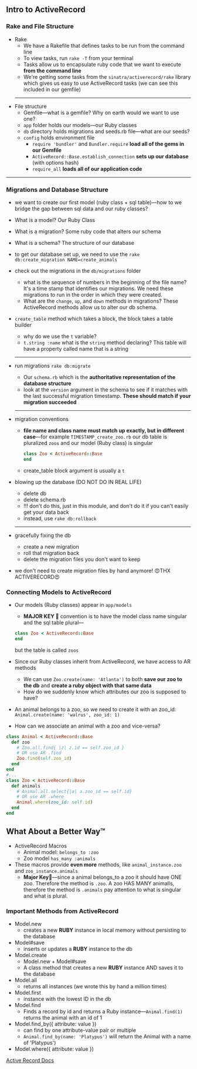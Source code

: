 ## Intro to ActiveRecord

### Rake and File Structure

- Rake
  - We have a Rakefile that defines tasks to be run from the command line
  - To view tasks, run `rake -T` from your terminal
  - Tasks allow us to encapsulate ruby code that we want to execute **from the command line**
  - We're getting some tasks from the `sinatra/activerecord/rake` library which gives us easy to use ActiveRecord tasks (we can see this included in our gemfile)
  ***
- File structure
  - Gemfile––what is a gemfile? Why on earth would we want to use one?
  - `app` folder holds our models––our Ruby classes
  - `db` directory holds migrations and seeds.rb file––what are our seeds?
  - `config` holds environment file
    - `require 'bundler'` and `Bundler.require` **load all of the gems in our Gemfile**
    - `ActiveRecord::Base.establish_connection` **sets up our database** (with options hash)
    - `require_all` **loads all of our application code**

---

### Migrations and Database Structure

- we want to create our first model \(ruby class + sql table\)––how to we bridge the gap between sql data and our ruby classes?
- What is a model? Our Ruby Class
- What is a migration? Some ruby code that alters our schema
- What is a schema? The structure of our database
- to get our database set up, we need to use the `rake db:create_migration NAME=create_animals`
- check out the migrations in the `db/migrations` folder

  - what is the sequence of numbers in the beginning of the file name? It's a time stamp that identifies our migrations. We need these migrations to run in the order in which they were created.
  - What are the `change`, `up`, and `down` methods in migrations? These ActiveRecord methods allow us to alter our db schema.

- `create_table` method which takes a block, the block takes a table builder

  - why do we use the `t` variable?
  - `t.string :name` what is the `string` method declaring? This table will have a property called name that is a string

  ***

- run migrations `rake db:migrate`

  - Our `schema.rb` which is the **authoritative representation of the database structure**
  - look at the `version` argument in the schema to see if it matches with the last successful migration timestamp. **These should match if your migration succeeded**

  ***

- migration conventions

  - **file name and class name must match up exactly, but in different case**––for example `TIMESTAMP_create_zoo.rb` our db table is pluralized `zoos` and our model (Ruby class) is singular

    ```ruby
    class Zoo < ActiveRecord::Base
    end
    ```

  - create_table block argument is usually a `t`

- blowing up the database (DO NOT DO IN REAL LIFE)
  - delete db
  - delete schema.rb
  - !!! don't do this, just in this module, and don't do it if you can't easily get your data back
  - instead, use `rake db:rollback`
  ***
- gracefully fixing the db
  - create a new migration
  - roll that migration back
  - delete the migration files you don't want to keep
- we don't need to create migration files by hand anymore! 😍THX ACTIVERECORD😍

### Connecting Models to ActiveRecord

- Our models (Ruby classes) appear in `app/models`
  - **MAJOR KEY 🔑** convention is to have the model class name singular and the sql table plural––
  ```ruby
  class Zoo < ActiveRecord::Base
  end
  ```
  but the table is called `zoos`
- Since our Ruby classes inherit from ActiveRecord, we have access to AR methods

  - We can use `Zoo.create(name: 'Atlanta')` to both **save our zoo to the db** and **create a ruby object with that same data**
  - How do we suddenly know which attributes our zoo is supposed to have?

- An animal belongs to a zoo, so we need to create it with an zoo_id: `Animal.create(name: 'walrus', zoo_id: 1)`

- How can we associate an animal with a zoo and vice-versa?

```ruby
class Animal < ActiveRecord::Base
  def zoo
    # Zoo.all.find{ |z| z.id == self.zoo_id }
    # OR use AR .find
    Zoo.find(self.zoo_id)
  end
end
#...
class Zoo < ActiveRecord::Base
  def animals
    # Animal.all.select{|a| a.zoo_id == self.id}
    # OR use AR .where
    Animal.where(zoo_id: self.id)
  end
end
```

## What About a Better Way™️

- ActiveRecord Macros
  - Animal model: `belongs_to :zoo`
  - Zoo model `has_many :animals`
- These macros provide **even more** methods, like `animal_instance.zoo` and `zoo_instance.animals`
  - **Major Key🔑**––since a animal belongs_to a zoo it should have ONE zoo. Therefore the method is `.zoo`. A zoo HAS MANY animalls, therefore the method
  is `.animals` pay attention to what is singular and what is plural.

### Important Methods from ActiveRecord

- Model.new
  - creates a new **RUBY** instance in local memory without persisting to the database
- Model\#save
  - inserts or updates a **RUBY** instance to the db
- Model.create
  - Model.new + Model\#save
  - A class method that creates a new **RUBY** instance AND saves it to the database
- Model.all
  - returns all instances (we wrote this by hand a million times)
- Model.first
  - instance with the lowest ID in the db
- Model.find
  - Finds a record by id and returns a Ruby instance––`Animal.find(1)` returns the animal with an id of 1
- Model.find_by\({ attribute: value }\)
  - can find by one attribute-value pair or multiple
  - `Animal.find_by(name: 'Platypus')` will return the Animal with a name of 'Platypus')
- Model.where\({ attribute: value }\)

[Active Record Docs](http://edgeguides.rubyonrails.org/active_record_migrations.html#using-the-up-down-methods)
